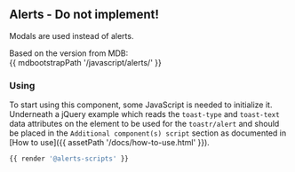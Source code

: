 ## Alerts - Do not implement!

Modals are used instead of alerts.

Based on the version from MDB:<br>
{{ mdbootstrapPath '/javascript/alerts/' }}

### Using

To start using this component, some JavaScript is needed to initialize it.
Underneath a jQuery example which reads the `toast-type` and `toast-text` data attributes on the element to be used for the `toastr/alert` and should be placed in the `Additional component(s) script` section as documented in [How to use]({{ assetPath '/docs/how-to-use.html' }}).

```javascript
{{ render '@alerts-scripts' }}
```
